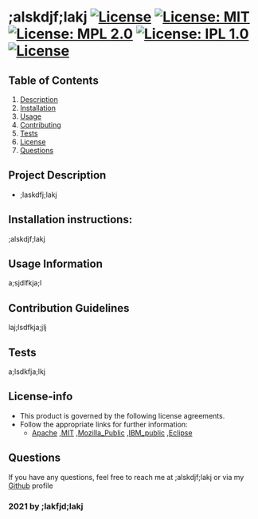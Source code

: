 
   # ;alskdjf;lakj [![License](https://img.shields.io/badge/License-Apache%202.0-blue.svg)](https://opensource.org/licenses/Apache-2.0) [![License: MIT](https://img.shields.io/badge/License-MIT-yellow.svg)](https://opensource.org/licenses/MIT) [![License: MPL 2.0](https://img.shields.io/badge/License-MPL%202.0-brightgreen.svg)](https://opensource.org/licenses/MPL-2.0) [![License: IPL 1.0](https://img.shields.io/badge/License-IPL%201.0-blue.svg)](https://opensource.org/licenses/IPL-1.0) [![License](https://img.shields.io/badge/License-EPL%201.0-red.svg)](https://opensource.org/licenses/EPL-1.0)
   
   ## Table of Contents
   1. [Description](#Project-Description)
   1. [Installation](#Installation-instructions)
   1. [Usage](#Usage-Information)
   1. [Contributing](#Contribution-Guidelines)
   1. [Tests](#Tests)
   1. [License](#License-info)
   1. [Questions](#Questions)

   ## Project Description
   - ;laskdfj;lakj
   ## Installation instructions:
   ;alskdjf;lakj
   ## Usage Information
   a;sjdlfkja;l
   ## Contribution Guidelines
   laj;lsdfkja;jlj
   ## Tests
   a;lsdkfja;lkj
   ## License-info
   - This product is governed by the following license agreements. 
   - Follow the appropriate links for further information:
        - [Apache](https://opensource.org/licenses/Apache-2.0) ,[MIT](https://opensource.org/licenses/MIT) ,[Mozilla_Public](https://opensource.org/licenses/MPL-2.0) ,[IBM_public](https://opensource.org/licenses/IPL-1.0) ,[Eclipse](https://opensource.org/licenses/EPL-1.0)
   ## Questions
   If you have any questions, feel free to reach me at ;alskdjf;lakj or via my [Github](https://github.com/;lakfjd;lakj) profile 
  
   ### 2021 by ;lakfjd;lakj
     